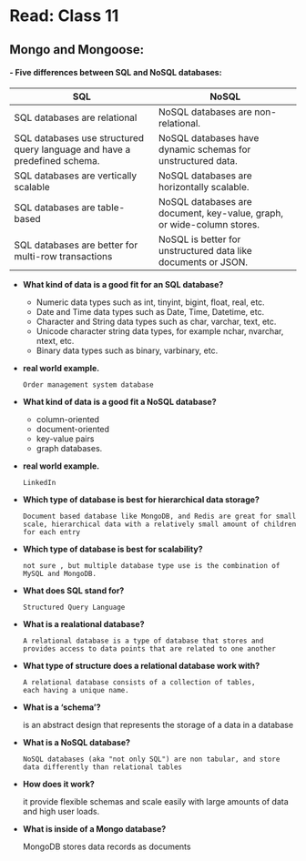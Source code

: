 # Read: Class 11

## Mongo and Mongoose:

#### - Five differences between SQL and NoSQL databases:

| SQL     | NoSQL |
|---------|-------|
|SQL databases are relational|NoSQL databases are non-relational.|
|SQL databases use structured query language and have a predefined schema.|NoSQL databases have dynamic schemas for unstructured data.|
|SQL databases are vertically scalable|NoSQL databases are horizontally scalable.|
|SQL databases are table-based|NoSQL databases are document, key-value, graph, or wide-column stores.|
|SQL databases are better for multi-row transactions|NoSQL is better for unstructured data like documents or JSON.|



- **What kind of data is a good fit for an SQL database?**

    - Numeric data types such as int, tinyint, bigint, float, real, etc.
    - Date and Time data types such as Date, Time, Datetime, etc.
    - Character and String data types such as char, varchar, text, etc.
    - Unicode character string data types, for example nchar, nvarchar, ntext, etc.
    - Binary data types such as binary, varbinary, etc.

- **real world example.**

      Order management system database

- **What kind of data is a good fit a NoSQL database?**

    - column-oriented
    - document-oriented
    - key-value pairs
    - graph databases.
    
- **real world example.**

      LinkedIn

- **Which type of database is best for hierarchical data storage?**

      Document based database like MongoDB, and Redis are great for small scale, hierarchical data with a relatively small amount of children for each entry

- **Which type of database is best for scalability?**

      not sure , but multiple database type use is the combination of MySQL and MongoDB.




- **What does SQL stand for?**

      Structured Query Language

- **What is a realational database?**

      A relational database is a type of database that stores and provides access to data points that are related to one another

- **What type of structure does a relational database work with?**

      
      A relational database consists of a collection of tables,
      each having a unique name.

- **What is a ‘schema’?**

     is an abstract design that represents 
     the storage of a data in a database


- **What is a NoSQL database?**

      NoSQL databases (aka "not only SQL") are non tabular, and store data differently than relational tables

- **How does it work?**


     it provide flexible schemas and scale easily with large amounts of data and high user loads.


- **What is inside of a Mongo database?**


     MongoDB stores data records as documents
